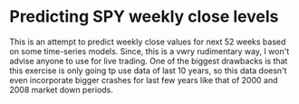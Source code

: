 # Predicting SPY weekly close levels
This is an attempt to predict weekly close values for next 52 weeks based on some time-series models. Since, this is a vwry rudimentary way, I won't advise anyone to use for live trading. One of the biggest drawbacks is that this exercise is only going tp use data of last 10 years, so this data doesn't even incorporate bigger crashes for last few years like that of 2000 and 2008 market down periods.

